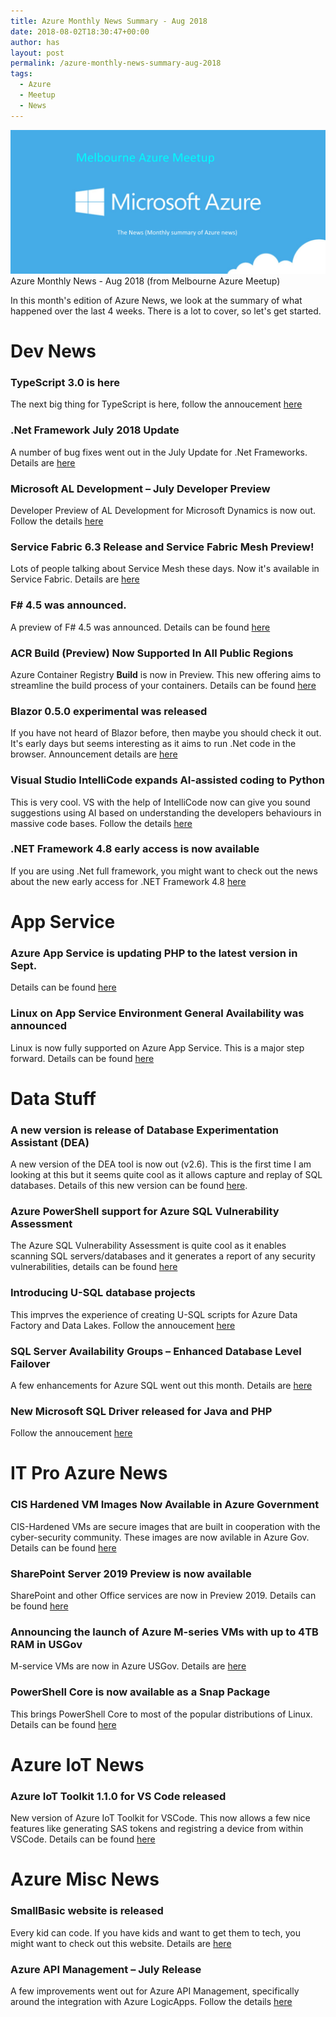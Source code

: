 ```yaml
---
title: Azure Monthly News Summary - Aug 2018
date: 2018-08-02T18:30:47+00:00
author: has
layout: post
permalink: /azure-monthly-news-summary-aug-2018
tags:
  - Azure
  - Meetup
  - News
---
```


<img src="/wp-content/uploads/2018/08/Azure-news.png" alt="Azure News" /> <br />
<span>Azure Monthly News - Aug 2018 (from Melbourne Azure Meetup)</span>


In this month's edition of Azure News, we look at the summary of what happened over the last 4 weeks. There is a lot to cover, so let's get started. 

# Dev News

### TypeScript 3.0 is here 
The next big thing for TypeScript is here, follow the annoucement [here](https://blogs.msdn.microsoft.com/typescript/2018/07/30/announcing-typescript-3-0/) 

### .Net Framework July 2018 Update 
A number of bug fixes went out in the July Update for .Net Frameworks. Details are [here](https://blogs.msdn.microsoft.com/dotnet/2018/07/30/net-framework-july-2018-update/) 

### Microsoft AL Development – July Developer Preview 
Developer Preview of AL Development for Microsoft Dynamics is now out. Follow the details [here](https://blogs.msdn.microsoft.com/nav/2018/07/30/developer-preview-july-2018-update/) 

### Service Fabric 6.3 Release and Service Fabric Mesh Preview! 
Lots of people talking about Service Mesh these days. Now it's available in Service Fabric. Details are [here](https://blogs.msdn.microsoft.com/azureservicefabric/2018/07/16/service-fabric-6-3-release-and-service-fabric-mesh-preview/)

### F# 4.5 was announced. 
A preview of F# 4.5 was announced. Details can be found [here](https://blogs.msdn.microsoft.com/dotnet/2018/07/26/announcing-f-4-5-preview/)

### ACR Build (Preview) Now Supported In All Public Regions 
Azure Container Registry **Build** is now in Preview. This new offering aims to streamline the build process of your containers. Details can be found [here](https://blogs.msdn.microsoft.com/stevelasker/2018/07/25/acr-build-preview-now-supported-in-all-public-regions/)

### Blazor 0.5.0 experimental was released 
If you have not heard of Blazor before, then maybe you should check it out. It's early days but seems interesting as it aims to run .Net code in the browser. Announcement details are [here](https://blogs.msdn.microsoft.com/webdev/2018/07/25/blazor-0-5-0-experimental-release-now-available/) 

### Visual Studio IntelliCode expands AI-assisted coding to Python  
This is very cool. VS with the help of IntelliCode now can give you sound suggestions using AI based on understanding the developers behaviours in massive code bases. Follow the details [here](https://blogs.msdn.microsoft.com/visualstudio/2018/07/24/visual-studio-intellicode-expands-ai-assisted-coding-to-python-in-visual-studio-code/)

### .NET Framework 4.8 early access is now available 
If you are using .Net full framework, you might want to check out the news about the new early access for .NET Framework 4.8 [here](https://blogs.msdn.microsoft.com/dotnet/2018/07/18/announcing-net-framework-4-8-early-access-build-3632/) 



# App Service

### Azure App Service is updating PHP to the latest version in Sept.
Details can be found [here](https://blogs.msdn.microsoft.com/appserviceteam/2018/08/01/php-minor-version-update-for-september-2018/) 

### Linux on App Service Environment General Availability was announced 
Linux is now fully supported on Azure App Service. This is a major step forward. Details can be found [here](https://blogs.msdn.microsoft.com/appserviceteam/2018/07/30/linuxasega/)



# Data Stuff
### A new version is release of Database Experimentation Assistant (DEA)
A new version of the DEA tool is now out (v2.6). This is the first time I am looking at this but it seems quite cool as it allows capture and replay of SQL databases. Details of this new version can be found [here](https://blogs.msdn.microsoft.com/datamigration/2018/08/06/release-database-experimentation-assistant-dea-v2-6/). 

### Azure PowerShell support for Azure SQL Vulnerability Assessment
The Azure SQL Vulnerability Assessment is quite cool as it enables scanning SQL servers/databases and it generates a report of any security vulnerabilities, details can be found [here](https://blogs.msdn.microsoft.com/sqlsecurity/2018/08/02/azure-sql-vulnerability-assessment-now-with-powershell-support/) 

### Introducing U-SQL database projects
This imprves the experience of creating U-SQL scripts for Azure Data Factory and Data Lakes. Follow the annoucement [here](https://blogs.msdn.microsoft.com/azuredatalake/2018/07/31/introducing-u-sql-database-projects-u-sql-database-development-and-deployment-made-easy-public-preview/ )

### SQL Server Availability Groups – Enhanced Database Level Failover 
A few enhancements for Azure SQL went out this month. Details are [here](https://blogs.msdn.microsoft.com/sql_server_team/sql-server-availability-groups-enhanced-database-level-failover/) 

### New Microsoft SQL Driver released for Java and PHP 
Follow the annoucement [here](https://blogs.msdn.microsoft.com/sqlphp/2018/07/20/microsoft-drivers-5-3-0-for-php-for-sql-server-released/)



# IT Pro Azure News

### CIS Hardened VM Images Now Available in Azure Government 
CIS-Hardened VMs are secure images that are built in cooperation with the cyber-security community. These images are now avilable in Azure Gov. Details can be found [here](https://blogs.msdn.microsoft.com/azuregov/2018/08/06/cis-hardened-images-now-available-in-azure-government/) 

### SharePoint Server 2019 Preview is now available 
SharePoint and other Office services are now in Preview 2019. Details can be found [here](https://techcommunity.microsoft.com/t5/Microsoft-SharePoint-Blog/Announcing-Availability-of-SharePoint-Server-2019-Preview/ba-p/214427) 

### Announcing the launch of Azure M-series VMs with up to 4TB RAM in USGov 
M-service VMs are now in Azure USGov. Details are [here](https://blogs.msdn.microsoft.com/azuregov/2018/07/26/announcing-the-launch-of-azure-m-series-vms-with-up-to-4tb-ram-in-usgov-arizona-region/) 

### PowerShell Core is now available as a Snap Package 
This brings PowerShell Core to most of the popular distributions of Linux. Details can be found [here](https://blogs.msdn.microsoft.com/powershell/2018/07/20/powershell-core-now-available-as-a-snap-package/) 



# Azure IoT News

### Azure IoT Toolkit 1.1.0 for VS Code released 
New version of Azure IoT Toolkit for VSCode. This now allows a few nice features like generating SAS tokens and registring a device from within VSCode. Details can be found [here](https://blogs.msdn.microsoft.com/iotdev/2018/07/26/azure-iot-toolkit-1-1-0-for-vs-code-released-welcome-page-generate-sas-token-deploy-edge-device-at-scale-and-more/)



# Azure Misc News

### SmallBasic website is released
Every kid can code. If you have kids and want to get them to tech, you might want to check out this website. Details are [here](http://smallbasic-publicwebsite-dev.azurewebsites.net/) 

### Azure API Management – July Release 
A few improvements went out for Azure API Management, specifically around the integration with Azure LogicApps. Follow the details [here](https://blogs.msdn.microsoft.com/apimanagement/2018/07/20/azure-api-management-release-notes-july-20-2018/)

 
 
